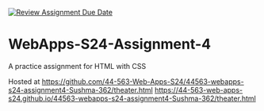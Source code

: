 [![Review Assignment Due Date](https://classroom.github.com/assets/deadline-readme-button-24ddc0f5d75046c5622901739e7c5dd533143b0c8e959d652212380cedb1ea36.svg)](https://classroom.github.com/a/4386q9bN)
# WebApps-S24-Assignment-4
A practice assignment for HTML with CSS

Hosted at https://github.com/44-563-Web-Apps-S24/44563-webapps-s24-assignment4-Sushma-362/theater.html
https://44-563-web-apps-s24.github.io/44563-webapps-s24-assignment4-Sushma-362/theater.html


